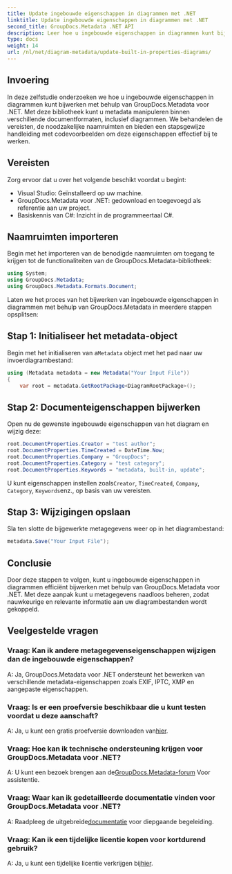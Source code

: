 ```yaml
---
title: Update ingebouwde eigenschappen in diagrammen met .NET
linktitle: Update ingebouwde eigenschappen in diagrammen met .NET
second_title: GroupDocs.Metadata .NET API
description: Leer hoe u ingebouwde eigenschappen in diagrammen kunt bijwerken met GroupDocs.Metadata voor .NET. Pas metadata naadloos aan met codevoorbeelden.
type: docs
weight: 14
url: /nl/net/diagram-metadata/update-built-in-properties-diagrams/
---
```

## Invoering
In deze zelfstudie onderzoeken we hoe u ingebouwde eigenschappen in diagrammen kunt bijwerken met behulp van GroupDocs.Metadata voor .NET. Met deze bibliotheek kunt u metadata manipuleren binnen verschillende documentformaten, inclusief diagrammen. We behandelen de vereisten, de noodzakelijke naamruimten en bieden een stapsgewijze handleiding met codevoorbeelden om deze eigenschappen effectief bij te werken.

## Vereisten

Zorg ervoor dat u over het volgende beschikt voordat u begint:

- Visual Studio: Geïnstalleerd op uw machine.
- GroupDocs.Metadata voor .NET: gedownload en toegevoegd als referentie aan uw project.
- Basiskennis van C#: Inzicht in de programmeertaal C#.

## Naamruimten importeren

Begin met het importeren van de benodigde naamruimten om toegang te krijgen tot de functionaliteiten van de GroupDocs.Metadata-bibliotheek:

```csharp
using System;
using GroupDocs.Metadata;
using GroupDocs.Metadata.Formats.Document;
```

Laten we het proces van het bijwerken van ingebouwde eigenschappen in diagrammen met behulp van GroupDocs.Metadata in meerdere stappen opsplitsen:

## Stap 1: Initialiseer het metadata-object

 Begin met het initialiseren van a`Metadata` object met het pad naar uw invoerdiagrambestand:

```csharp
using (Metadata metadata = new Metadata("Your Input File"))
{
    var root = metadata.GetRootPackage<DiagramRootPackage>();
```

## Stap 2: Documenteigenschappen bijwerken

Open nu de gewenste ingebouwde eigenschappen van het diagram en wijzig deze:

```csharp
root.DocumentProperties.Creator = "test author";
root.DocumentProperties.TimeCreated = DateTime.Now;
root.DocumentProperties.Company = "GroupDocs";
root.DocumentProperties.Category = "test category";
root.DocumentProperties.Keywords = "metadata, built-in, update";
```

 U kunt eigenschappen instellen zoals`Creator`, `TimeCreated`, `Company`, `Category`, `Keywords`enz., op basis van uw vereisten.

## Stap 3: Wijzigingen opslaan

Sla ten slotte de bijgewerkte metagegevens weer op in het diagrambestand:

```csharp
metadata.Save("Your Input File");
```

## Conclusie

Door deze stappen te volgen, kunt u ingebouwde eigenschappen in diagrammen efficiënt bijwerken met behulp van GroupDocs.Metadata voor .NET. Met deze aanpak kunt u metagegevens naadloos beheren, zodat nauwkeurige en relevante informatie aan uw diagrambestanden wordt gekoppeld.


## Veelgestelde vragen

### Vraag: Kan ik andere metagegevenseigenschappen wijzigen dan de ingebouwde eigenschappen?
A: Ja, GroupDocs.Metadata voor .NET ondersteunt het bewerken van verschillende metadata-eigenschappen zoals EXIF, IPTC, XMP en aangepaste eigenschappen.

### Vraag: Is er een proefversie beschikbaar die u kunt testen voordat u deze aanschaft?
 A: Ja, u kunt een gratis proefversie downloaden van[hier](https://releases.groupdocs.com/).

### Vraag: Hoe kan ik technische ondersteuning krijgen voor GroupDocs.Metadata voor .NET?
 A: U kunt een bezoek brengen aan de[GroupDocs.Metadata-forum](https://forum.groupdocs.com/c/metadata/14) Voor assistentie.

### Vraag: Waar kan ik gedetailleerde documentatie vinden voor GroupDocs.Metadata voor .NET?
 A: Raadpleeg de uitgebreide[documentatie](https://reference.groupdocs.com/metadata/net/) voor diepgaande begeleiding.

### Vraag: Kan ik een tijdelijke licentie kopen voor kortdurend gebruik?
 A: Ja, u kunt een tijdelijke licentie verkrijgen bij[hier](https://purchase.groupdocs.com/temporary-license/).
